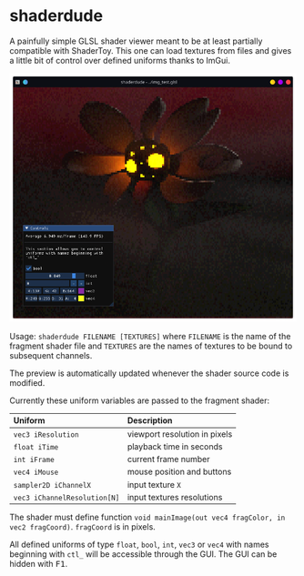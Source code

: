 # shaderdude

A painfully simple GLSL shader viewer meant to be at least partially compatible with ShaderToy. This one can load textures from files and gives a little bit of control over defined uniforms thanks to ImGui.

<img src=img/ss2.png />

Usage: `shaderdude FILENAME [TEXTURES]` where `FILENAME` is the name of the fragment shader file and `TEXTURES` are the names of textures to be bound to subsequent channels.

The preview is automatically updated whenever the shader source code is modified.

Currently these uniform variables are passed to the fragment shader:

|Uniform|Description|
|:---|:---|
|`vec3 iResolution`|viewport resolution in pixels|
|`float iTime`|playback time in seconds|
|`int iFrame`|current frame number|
|`vec4 iMouse`|mouse position and buttons|
|`sampler2D iChannelX`|input texture `X`|
|`vec3 iChannelResolution[N]`|input textures resolutions|
 
The shader must define function `void mainImage(out vec4 fragColor, in vec2 fragCoord)`. `fragCoord` is in pixels.

All defined uniforms of type `float`, `bool`, `int`, `vec3` or `vec4` with names beginning with `ctl_`  will be accessible through the GUI. The GUI can be hidden with <kbd>F1</kbd>.
